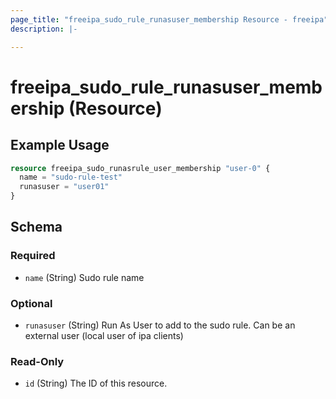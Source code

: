 ```yaml
---
page_title: "freeipa_sudo_rule_runasuser_membership Resource - freeipa"
description: |-

---
```


# freeipa_sudo_rule_runasuser_membership (Resource)



## Example Usage

```terraform
resource freeipa_sudo_runasrule_user_membership "user-0" {
  name = "sudo-rule-test"
  runasuser = "user01"
}
```




<!-- schema generated by tfplugindocs -->
## Schema

### Required

- `name` (String) Sudo rule name

### Optional

- `runasuser` (String) Run As User to add to the sudo rule. Can be an external user (local user of ipa clients)

### Read-Only

- `id` (String) The ID of this resource.

